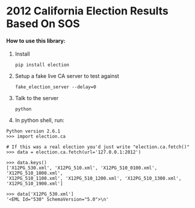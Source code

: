 # 2012 California Election Results Based On SOS

#### How to use this library:

1. Install

    `pip install election`

2. Setup a fake live CA server to test against

    `fake_election_server --delay=0`

3. Talk to the server

    `python`

4. In python shell, run:

````
Python version 2.6.1
>>> import election.ca

# If this was a real election you'd just write "election.ca.fetch()"
>>> data = election.ca.fetch(url='127.0.0.1:2012')  

>>> data.keys()
['X12PG_530.xml', 'X12PG_510.xml', 'X12PG_510_0100.xml', 'X12PG_510_1000.xml',
'X12PG_510_1100.xml', 'X12PG_510_1200.xml', 'X12PG_510_1300.xml', 'X12PG_510_1900.xml']

>>> data['X12PG_530.xml']
'<EML Id="530" SchemaVersion="5.0">\n'
````
